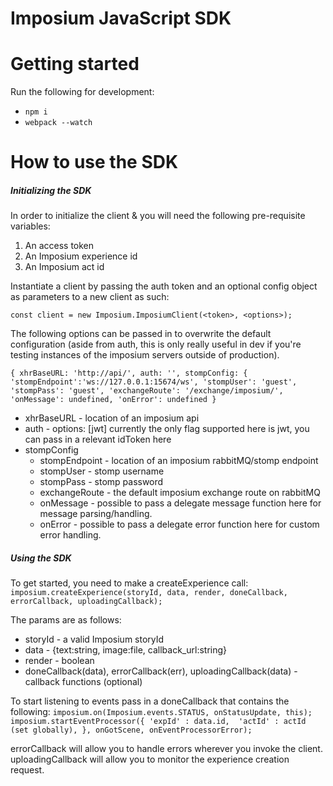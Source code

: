 Imposium JavaScript SDK
====================================================

# Getting started

Run the following for development: 

* `npm i`
* `webpack --watch`

# How to use the SDK

##### Initializing the SDK

In order to initialize the client & you will need the following pre-requisite variables:

1. An access token 
2. An Imposium experience id
3. An Imposium act id

Instantiate a client by passing the auth token and an optional config object as parameters to a new client as such:

`const client = new Imposium.ImposiumClient(<token>, <options>);`

The following options can be passed in to overwrite the default configuration (aside from auth, this is only really useful in dev if you're testing instances of the imposium servers outside of production).

`
{
	xhrBaseURL: 'http://api/',
	auth: '',
	stompConfig: {
		'stompEndpoint':'ws://127.0.0.1:15674/ws',
		'stompUser': 'guest',
		'stompPass': 'guest',
		'exchangeRoute': '/exchange/imposium/',
		'onMessage': undefined,
		'onError': undefined
}
`

* xhrBaseURL - location of an imposium api
* auth - options: [jwt] currently the only flag supported here is jwt, you can pass in a relevant idToken here
* stompConfig
	* stompEndpoint - location of an imposium rabbitMQ/stomp endpoint
	* stompUser - stomp username
	* stompPass - stomp password
	* exchangeRoute - the default imposium exchange route on rabbitMQ
	* onMessage - possible to pass a delegate message function here for message parsing/handling.
	* onError - possible to pass a delegate error function here for custom error handling.

##### Using the SDK

To get started, you need to make a createExperience call: `imposium.createExperience(storyId, data, render, doneCallback, errorCallback, uploadingCallback);`

The params are as follows: 

* storyId - a valid Imposium storyId
* data - {text:string, image:file, callback_url:string}
* render - boolean
* doneCallback(data), errorCallback(err), uploadingCallback(data) - callback functions (optional)

To start listening to events pass in a doneCallback that contains the following: 
`
imposium.on(Imposium.events.STATUS, onStatusUpdate, this);
imposium.startEventProcessor({
    'expId' : data.id, 
    'actId' : actId (set globally),
}, onGotScene, onEventProcessorError);
`

errorCallback will allow you to handle errors wherever you invoke the client. 
uploadingCallback will allow you to monitor the experience creation request.




